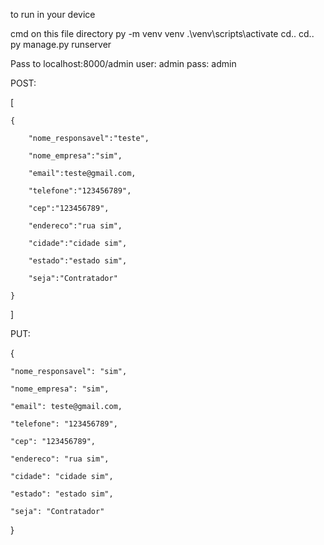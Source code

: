 to run in your device

cmd on this file directory
py -m venv venv
.\venv\scripts\activate
cd..
cd..
py manage.py runserver


Pass to 
localhost:8000/admin
user: admin
pass: admin


POST:

 

[

    {

        "nome_responsavel":"teste",

        "nome_empresa":"sim",

        "email":teste@gmail.com,

        "telefone":"123456789",

        "cep":"123456789",

        "endereco":"rua sim",

        "cidade":"cidade sim",

        "estado":"estado sim",

        "seja":"Contratador"

    }

]


PUT:

 

{

    "nome_responsavel": "sim",

    "nome_empresa": "sim",

    "email": teste@gmail.com,

    "telefone": "123456789",

    "cep": "123456789",

    "endereco": "rua sim",

    "cidade": "cidade sim",

    "estado": "estado sim",

    "seja": "Contratador"

}
